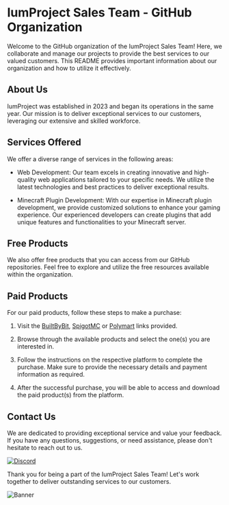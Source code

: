 # IumProject Sales Team - GitHub Organization

Welcome to the GitHub organization of the IumProject Sales Team! Here, we collaborate and manage our projects to provide the best services to our valued customers. This README provides important information about our organization and how to utilize it effectively.

## About Us

IumProject was established in 2023 and began its operations in the same year. Our mission is to deliver exceptional services to our customers, leveraging our extensive and skilled workforce.

## Services Offered

We offer a diverse range of services in the following areas:

- Web Development: Our team excels in creating innovative and high-quality web applications tailored to your specific needs. We utilize the latest technologies and best practices to deliver exceptional results.

- Minecraft Plugin Development: With our expertise in Minecraft plugin development, we provide customized solutions to enhance your gaming experience. Our experienced developers can create plugins that add unique features and functionalities to your Minecraft server.

## Free Products

We also offer free products that you can access from our GitHub repositories. Feel free to explore and utilize the free resources available within the organization.

## Paid Products

For our paid products, follow these steps to make a purchase:

1. Visit the [BuiltByBit](https://builtbybit.com/members/iumproject.367239/), [SpigotMC](https://www.spigotmc.org/members/iumproject.1798667/) or [Polymart](https://polymart.org/team/iumprojectteam.174) links provided.

2. Browse through the available products and select the one(s) you are interested in.

3. Follow the instructions on the respective platform to complete the purchase. Make sure to provide the necessary details and payment information as required.

4. After the successful purchase, you will be able to access and download the paid product(s) from the platform.

## Contact Us

We are dedicated to providing exceptional service and value your feedback. If you have any questions, suggestions, or need assistance, please don't hesitate to reach out to us.

[![Discord](https://img.shields.io/badge/Discord-%237289DA.svg?logo=discord&logoColor=white)](https://discord.gg/EgC7KNqeUQ) 

Thank you for being a part of the IumProject Sales Team! Let's work together to deliver outstanding services to our customers.

![Banner](/banner.png)
